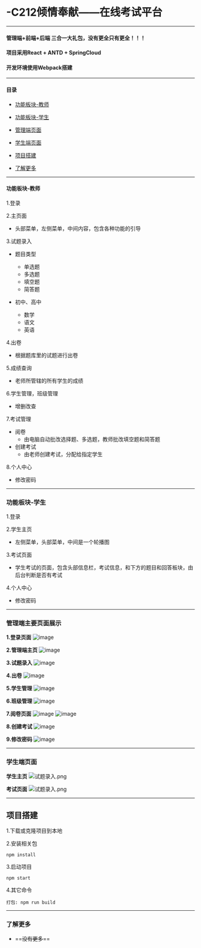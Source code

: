 # -C212倾情奉献——在线考试平台    
---
#### 管理端+前端+后端    三合一大礼包，没有更全只有更全！！！
#### 项目采用React + ANTD + SpringCloud
#### 开发环境使用Webpack搭建
---
#### 目录
- [功能板块-教师](#功能板块-教师)

- [功能板块-学生](#功能板块-学生)

- [管理端页面](#管理端主要页面展示)

- [学生端页面](#学生端页面)

- [项目搭建](#项目搭建)

- [了解更多](#了解更多)

***
#### 功能板块-教师
1.登录

2.主页面
- 头部菜单，左侧菜单，中间内容，包含各种功能的引导

3.试题录入
- 题目类型
    - 单选题
    - 多选题
    - 填空题
    - 简答题

- 初中、高中
    - 数学
    - 语文
    - 英语

4.出卷
- 根据题库里的试题进行出卷

5.成绩查询
- 老师所管辖的所有学生的成绩

6.学生管理，班级管理
- 增删改查

7.考试管理
- 阅卷
    - 由电脑自动批改选择题、多选题，教师批改填空题和简答题
- 创建考试
    - 由老师创建考试，分配给指定学生

8.个人中心
- 修改密码

---
### 功能板块-学生
1.登录

2.学生主页
- 左侧菜单，头部菜单，中间是一个轮播图

3.考试页面
- 学生考试的页面，包含头部信息栏，考试信息，和下方的题目和回答板块，由后台判断是否有考试

4.个人中心
- 修改密码
---

### 管理端主要页面展示
**1.登录页面**
![image](image/login.png)

**2.管理端主页**
![image](image/teacher_home.png)

**3.试题录入**
![image](image/shitiluru.png)

**4.出卷**
![image](image/chujuan.png)

**5.学生管理**
![image](image/stu_manage.png)

**6.班级管理**
![image](image/class_manage.png)

**7.阅卷页面**
![image](image/yuejuan.png)
![image](image/allpaper.png)

**8.创建考试**
![image](image/cjkaoshi.png)

**9.修改密码**
![image](image/xiugaip.png)

---

### 学生端页面

**学生主页**
![试题录入.png](image/stu_homepage.png)

**考试页面**
![试题录入.png](image/exam_card.png)

---

## 项目搭建

1.下载或克隆项目到本地 

2.安装相关包
 ``` 
 npm install
 ```

3.启动项目
```
npm start 
```

4.其它命令
```
打包: npm run build
```
---

### 了解更多

- ==~~没有更多~~==




